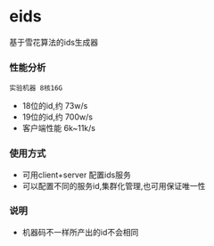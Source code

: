 # eids

基于雪花算法的ids生成器

### 性能分析
`实验机器 8核16G`
 - 18位的id,约 73w/s
 - 19位的id,约 700w/s
 -  客户端性能 6k~11k/s

### 使用方式
- 可用client+server 配置ids服务
- 可以配置不同的服务id,集群化管理,也可用保证唯一性

### 说明
- 机器码不一样所产出的id不会相同